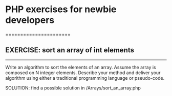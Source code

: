 # PHP exercises for newbie developers #
======================

## EXERCISE: sort an array of int elements ##
-------------
Write an algorithm to sort the elements of an array. Assume the array is composed on N integer elements. Describe your method and deliver your algorithm using either a traditional programming language or pseudo-code.

SOLUTION: find a possible solution in /Arrays/sort_an_array.php